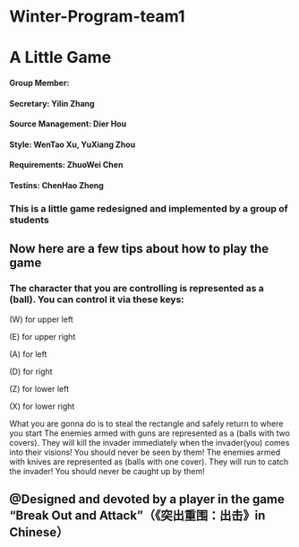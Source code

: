# Winter-Program-team1
# A Little Game


#### Group Member:

#### Secretary: Yilin Zhang

#### Source Management: Dier Hou

#### Style: WenTao Xu, YuXiang Zhou

#### Requirements: ZhuoWei Chen

#### Testins: ChenHao Zheng


### This is a little game redesigned and implemented by a group of students

## Now here are a few tips about how to play the game

### The character that you are controlling is represented as a (ball). You can control it via these keys:
(W) for upper left

(E) for upper right

(A) for left

(D) for right

(Z) for lower left

(X) for lower right

What you are gonna do is to steal the rectangle and safely return to where you start
The enemies armed with guns are represented as a (balls with two covers). They will kill the invader immediately when the invader(you) comes into their visions! You should never be seen by them!
The enemies armed with knives are represented as (balls with one cover). They will run to catch the invader! You should never be caught up by them!


## @Designed and devoted by a player in the game “Break Out and Attack”（《突出重围：出击》in Chinese）
